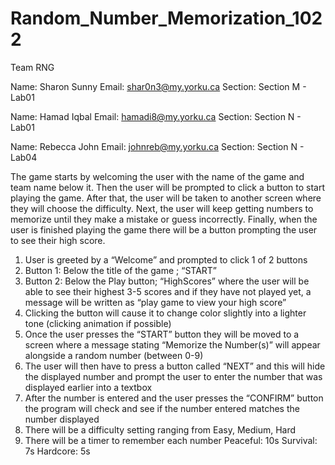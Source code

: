 # Random_Number_Memorization_1022
Team RNG


Name: Sharon Sunny
Email: shar0n3@my.yorku.ca
Section: Section M - Lab01

Name: Hamad Iqbal
Email: hamadi8@my.yorku.ca
Section: Section N - Lab01

Name: Rebecca John
Email: johnreb@my.yorku.ca
Section: Section N - Lab04

The game starts by welcoming the user with the name of the game and team name below it. Then the user will be prompted to click a button to start playing the game. After that, the user will be taken to another screen where they will choose the difficulty. Next, the user will keep getting numbers to memorize until they make a mistake or guess incorrectly. Finally, when the user is finished playing the game there will be a button prompting the user to see their high score. 

1. User is greeted by a “Welcome” and prompted to click 1 of 2 buttons
2. Button 1: Below the title of the game ; “START”
3. Button 2: Below the Play button; “HighScores” where the user will be able to see their highest 3-5 scores and if they have not played yet, a message will be written as “play game to view your high score”
4. Clicking the button will cause it to change color slightly into a lighter tone (clicking animation if possible)
5. Once the user presses the “START” button they will be moved to a screen where a message stating “Memorize the Number(s)” will appear alongside a random number (between 0-9) 
6. The user will then have to press a button called “NEXT” and this will hide the displayed number and prompt the user to enter the number that was displayed earlier into a textbox
7. After the number is entered and the user presses the “CONFIRM” button the program will check and see if the number entered matches the number displayed
8. There will be a difficulty setting ranging from Easy, Medium, Hard
9. There will be a timer to remember each number
Peaceful: 10s
Survival: 7s
Hardcore: 5s

